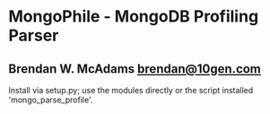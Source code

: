 MongoPhile - MongoDB Profiling Parser
=====================================

Brendan W. McAdams <brendan@10gen.com>
--------------------------------------

Install via setup.py; use the modules directly or the script installed 'mongo_parse_profile'.


